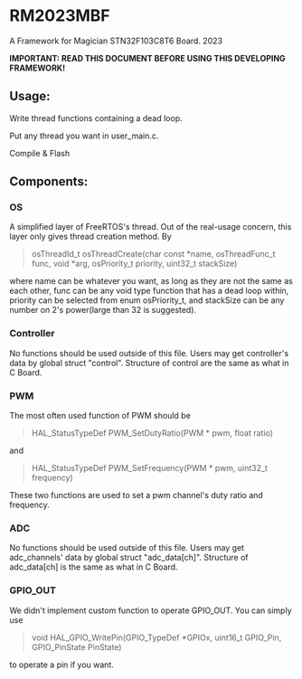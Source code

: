 # RM2023MBF

A Framework for Magician STN32F103C8T6 Board. 2023

**IMPORTANT: READ THIS DOCUMENT BEFORE USING THIS DEVELOPING FRAMEWORK!**

## Usage:

Write thread functions containing a dead loop.

Put any thread you want in user_main.c.

Compile & Flash

## Components:

### OS

A simplified layer of FreeRTOS's thread. Out of the real-usage concern, this layer only gives thread creation method. By 

>osThreadId_t osThreadCreate(char const *name, osThreadFunc_t func, void *arg, osPriority_t priority, uint32_t stackSize)

where name can be whatever you want, as long as they are not the same as each other, func can be any void type function that has a dead loop within, priority can be selected from enum osPriority_t, and stackSize can be any number on 2's power(large than 32 is suggested).

### Controller

No functions should be used outside of this file. Users may get controller's data by global struct "control". Structure of control are the same as what in C Board.

### PWM

The most often used function of PWM should be

>HAL_StatusTypeDef PWM_SetDutyRatio(PWM * pwm, float ratio)

and 

>HAL_StatusTypeDef PWM_SetFrequency(PWM * pwm, uint32_t frequency)

These two functions are used to set a pwm channel's duty ratio and frequency.

### ADC

No functions should be used outside of this file. Users may get adc_channels' data by global struct "adc_data[ch]". Structure of adc_data[ch] is the same as what in C Board.

### GPIO_OUT

We didn't implement custom function to operate GPIO_OUT. You can simply use 

>void HAL_GPIO_WritePin(GPIO_TypeDef *GPIOx, uint16_t GPIO_Pin, GPIO_PinState PinState)

to operate a pin if you want.